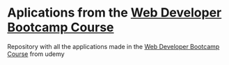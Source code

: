 # Aplications from the [Web Developer Bootcamp Course](https://www.udemy.com/the-web-developer-bootcamp/)

Repository with all the applications made in the [Web Developer Bootcamp Course](https://www.udemy.com/the-web-developer-bootcamp/) from udemy